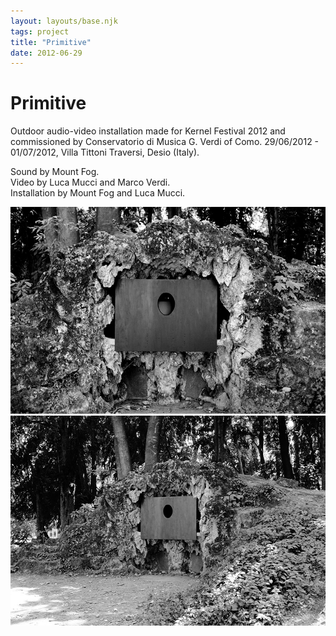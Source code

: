 ```yaml
---
layout: layouts/base.njk
tags: project
title: "Primitive"
date: 2012-06-29
---
```

# Primitive

Outdoor audio-video installation made for Kernel Festival 2012 and commissioned by Conservatorio di Musica G. Verdi of Como.
29/06/2012 - 01/07/2012, Villa Tittoni Traversi, Desio (Italy).

Sound by Mount Fog.  
Video by Luca Mucci and Marco Verdi.  
Installation by Mount Fog and Luca Mucci.

![Photograph of the installation](/img/primitive_1.jpg "Photograph of the installation")
![Photograph of the installation](/img/primitive_2.jpg "Photograph of the installation")
